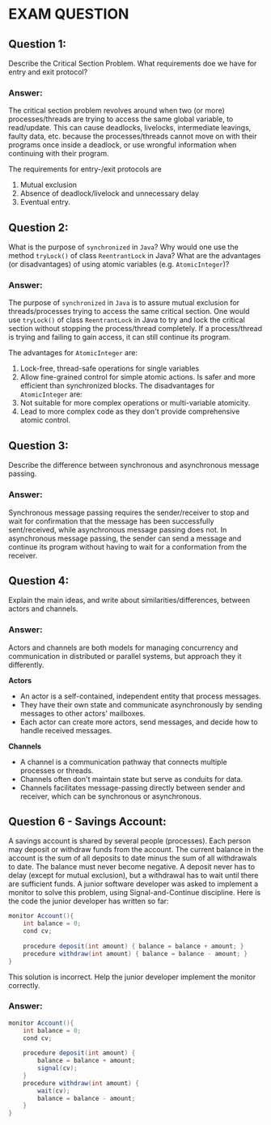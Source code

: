 # EXAM QUESTION

## Question 1: 
Describe the Critical Section Problem. What requirements doe we have for entry and exit protocol? 

### Answer: 
The critical section problem revolves around when two (or more) processes/threads are trying to access the same global 
variable, to read/update. This can cause deadlocks, livelocks, intermediate leavings, faulty data, etc. because the 
processes/threads cannot move on with their programs once inside a deadlock, or use wrongful information when continuing
with their program. 

The requirements for entry-/exit protocols are
1. Mutual exclusion
2. Absence of deadlock/livelock and unnecessary delay 
3. Eventual entry.

## Question 2:
What is the purpose of `synchronized` in `Java`? Why would one use the method `tryLock()` of class `ReentrantLock` in
Java? What are the advantages (or disadvantages) of using atomic variables (e.g. `AtomicInteger`)?

### Answer: 
The purpose of `synchronized` in `Java` is to assure mutual exclusion for threads/processes trying to access the same 
critical section. One would use `tryLock()` of class `ReentrantLock` in Java to try and lock the critical section 
without stopping the process/thread completely. If a process/thread is trying and failing to gain access, it can still 
continue its program. 

The advantages for `AtomicInteger` are:
1. Lock-free, thread-safe operations for single variables
2. Allow fine-grained control for simple atomic actions. Is safer and more efficient than synchronized blocks.
The disadvantages for `AtomicInteger` are: 
1. Not suitable for more complex operations or multi-variable atomicity. 
2. Lead to more complex code as they don't provide comprehensive atomic control.

## Question 3: 
Describe the difference between synchronous and asynchronous message passing. 

### Answer: 
Synchronous message passing requires the sender/receiver to stop and wait for confirmation that the message has been 
successfully sent/received, while asynchronous message passing does not. In asynchronous message passing, the sender 
can send a message and continue its program without having to wait for a conformation from the receiver. 

## Question 4: 
Explain the main ideas, and write about similarities/differences, between actors and channels. 

### Answer:
Actors and channels are both models for managing concurrency and communication in distributed or parallel systems, but 
approach they it differently.

**Actors**
- An actor is a self-contained, independent entity that process messages. 
- They have their own state and communicate asynchronously by sending messages to other actors' mailboxes. 
- Each actor can create more actors, send messages, and decide how to handle received messages. 

**Channels** 
- A channel is a communication pathway that connects multiple processes or threads. 
- Channels often don't maintain state but serve as conduits for data. 
- Channels facilitates message-passing directly between sender and receiver, which can be synchronous or asynchronous. 

## Question 6 - Savings Account:
A savings account is shared by several people (processes). Each person may deposit or withdraw funds from the account.
The current balance in the account is the sum of all deposits to date minus the sum of all withdrawals to date. The
balance must never become negative. A deposit never has to delay (except for mutual exclusion), but a withdrawal has to
wait until there are sufficient funds. A junior software developer was asked to implement a monitor to solve this
problem, using Signal-and-Continue discipline. Here is the code the junior developer has written so far:
```java
monitor Account(){
    int balance = 0;
    cond cv;
    
    procedure deposit(int amount) { balance = balance + amount; }
    procedure withdraw(int amount) { balance = balance - amount; }
}
```
This solution is incorrect. Help the junior developer implement the monitor correctly.

### Answer: 
```java
monitor Account(){
    int balance = 0;
    cond cv;
    
    procedure deposit(int amount) {
        balance = balance + amount; 
        signal(cv);
    }
    procedure withdraw(int amount) { 
        wait(cv);
        balance = balance - amount; 
    }
}
```